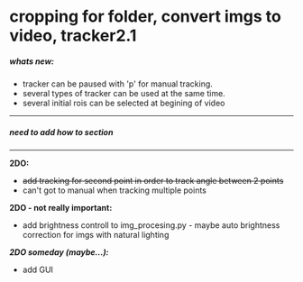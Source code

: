 # cropping for folder, convert imgs to video, tracker2.1 

##### whats new:
* tracker can be paused with 'p' for manual tracking.
* several types of tracker can be used at the same time.
* several initial rois can be selected at begining of video

------------
##### need to add *how to* section
------------

**2DO:**
* ~~add tracking for second point in order to track angle between 2 points~~
* can't got to manual when tracking multiple points

**2DO - not really important:**
* add brightness controll to img_procesing.py - maybe auto brightness correction for imgs with natural lighting

_**2DO someday (maybe...):**_
* add GUI

